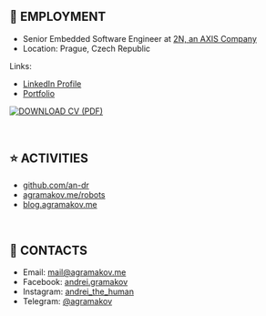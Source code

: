 ## 💼 EMPLOYMENT


<!-- https://michaelcurrin.github.io/badge-generator/#/generic -->

- Senior Embedded Software Engineer at [2N, an AXIS Company](https://www.2n.com/)
- Location: Prague, Czech Republic

Links: 

- [LinkedIn Profile](https://www.linkedin.com/in/agramakov/)
- [Portfolio](https://agramakov.me/portfolio)

[![DOWNLOAD CV (PDF)](https://img.shields.io/badge/DOWNLOAD_CV_(PDF)-blue?style=for-the-badge)](https://agramakov.me/cv)

<br>

## ⭐ ACTIVITIES

- [github.com/an-dr](https://github.com/an-dr)
- [agramakov.me/robots](https://agramakov.me/robots)
- [blog.agramakov.me](https://blog.agramakov.me)

<br>

## 📨 CONTACTS

- Email: [mail@agramakov.me](mailto:mail@agramakov.me)
- Facebook: [andrei.gramakov](https://www.facebook.com/andrei.gramakov)
- Instagram: [andrei_the_human](https://www.instagram.com/andrei_the_human)
- Telegram: [@agramakov](https://t.me/agramakov)
